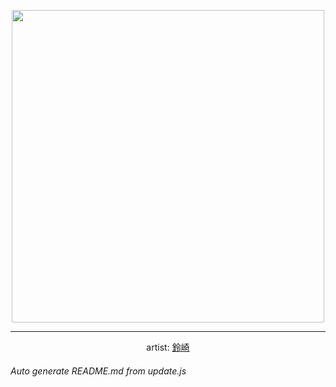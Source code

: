 
<p align="center">
  <img width="500" src="https://nekos.best/api/v2/neko/0597.png">
  <hr/>
  <center>
    artist: <a href="https://www.pixiv.net/en/artworks/95732697">鈴崎</a>
  </center>
</p>


###### Auto generate README.md from update.js

